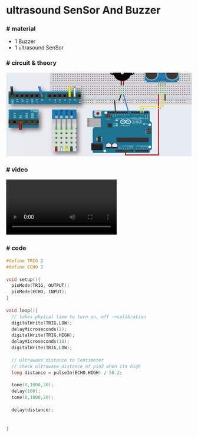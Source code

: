 # ultrasound SenSor And Buzzer

### # material

- 1 Buzzer
- 1 ultrasound SenSor



### # circuit & theory 

![ultrasound_Buzzer](ultrasound_Buzzer.png)



### # video

<video src="ultrasound_buzzer.mp4"></video>

### # code

```c
#define TRIG 2
#define ECHO 3

void setup(){
  pinMode(TRIG, OUTPUT);
  pinMode(ECHO, INPUT);
}

void loop(){
  // takes phyical time to turn on, off ->calibration
  digitalWrite(TRIG,LOW);
  delayMicroseconds(2);
  digitalWrite(TRIG,HIGH);
  delayMicroseconds(10);
  digitalWrite(TRIG,LOW);
  
  // ultrawave distance to Centimeter
  // check ultrawave distance of pin2 when its high
  long distance = pulseIn(ECHO,HIGH) / 58.2;
  
  tone(8,1000,20);
  delay(100);
  tone(8,1000,20);
  
  delay(distance);


}
```



